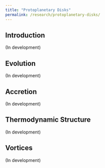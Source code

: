 ```yaml
---
title: "Protoplanetary Disks"
permalink: /research/protoplanetary-disks/
---
```

## Introduction
(In development)


## Evolution
(In development)


## Accretion
(In development)

## Thermodynamic Structure
(In development)


## Vortices
(In development)
